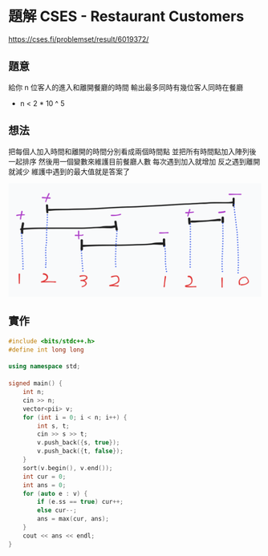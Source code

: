 # 題解 CSES - Restaurant Customers
https://cses.fi/problemset/result/6019372/
## 題意
給你 n 位客人的進入和離開餐廳的時間
輸出最多同時有幾位客人同時在餐廳
- n < 2 * 10 ^ 5

## 想法
把每個人加入時間和離開的時間分別看成兩個時間點
並把所有時間點加入陣列後一起排序
然後用一個變數來維護目前餐廳人數
每次遇到加入就增加
反之遇到離開就減少
維護中遇到的最大值就是答案了

![](2023-09-02-04-19-14.png)
## 實作
```cpp
#include <bits/stdc++.h>
#define int long long
 
using namespace std;
 
signed main() {
	int n;
	cin >> n;
	vector<pii> v;
	for (int i = 0; i < n; i++) {
		int s, t;
		cin >> s >> t;
		v.push_back({s, true});
		v.push_back({t, false});
	}
	sort(v.begin(), v.end());
	int cur = 0;
	int ans = 0;
	for (auto e : v) {
		if (e.ss == true) cur++;
		else cur--;
		ans = max(cur, ans);
	}
	cout << ans << endl;
}
```